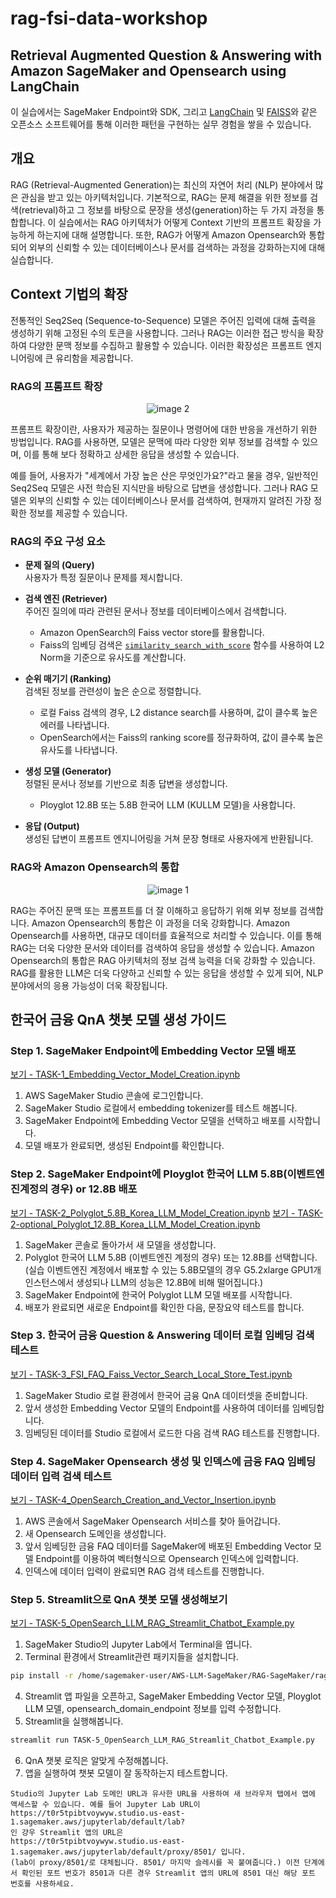 # rag-fsi-data-workshop

## Retrieval Augmented Question & Answering with Amazon SageMaker and Opensearch using LangChain




이 실습에서는 SageMaker Endpoint와 SDK, 그리고 [LangChain](https://python.langchain.com/docs/get_started/introduction) 및 [FAISS](https://faiss.ai/index.html)와 같은 오픈소스 소프트웨어를 통해 이러한 패턴을 구현하는 실무 경험을 쌓을 수 있습니다.


## 개요 
RAG (Retrieval-Augmented Generation)는 최신의 자연어 처리 (NLP) 분야에서 많은 관심을 받고 있는 아키텍처입니다. 기본적으로, RAG는 문제 해결을 위한 정보를 검색(retrieval)하고 그 정보를 바탕으로 문장을 생성(generation)하는 두 가지 과정을 통합합니다. 
이 실습에서는 RAG 아키텍처가 어떻게 Context 기반의 프롬프트 확장을 가능하게 하는지에 대해 설명합니다. 또한, RAG가 어떻게 Amazon Opensearch와 통합되어 외부의 신뢰할 수 있는 데이터베이스나 문서를 검색하는 과정을 강화하는지에 대해 실습합니다.


## Context 기법의 확장
전통적인 Seq2Seq (Sequence-to-Sequence) 모델은 주어진 입력에 대해 출력을 생성하기 위해 고정된 수의 토큰을 사용합니다. 그러나 RAG는 이러한 접근 방식을 확장하여 다양한 문맥 정보를 수집하고 활용할 수 있습니다. 이러한 확장성은 프롬프트 엔지니어링에 큰 유리함을 제공합니다.

### RAG의 프롬프트 확장

<div align="center">
    <img src="../images/rag-lang.png" alt="image 2">
</div>

프롬프트 확장이란, 사용자가 제공하는 질문이나 명령어에 대한 반응을 개선하기 위한 방법입니다. RAG를 사용하면, 모델은 문맥에 따라 다양한 외부 정보를 검색할 수 있으며, 이를 통해 보다 정확하고 상세한 응답을 생성할 수 있습니다.

예를 들어, 사용자가 "세계에서 가장 높은 산은 무엇인가요?"라고 물을 경우, 일반적인 Seq2Seq 모델은 사전 학습된 지식만을 바탕으로 답변을 생성합니다. 그러나 RAG 모델은 외부의 신뢰할 수 있는 데이터베이스나 문서를 검색하여, 현재까지 알려진 가장 정확한 정보를 제공할 수 있습니다.

### RAG의 주요 구성 요소

- **문제 질의 (Query)**  
  사용자가 특정 질문이나 문제를 제시합니다.

- **검색 엔진 (Retriever)**  
  주어진 질의에 따라 관련된 문서나 정보를 데이터베이스에서 검색합니다.
    - Amazon OpenSearch의 Faiss vector store를 활용합니다.
    - Faiss의 임베딩 검색은 [`similarity_search_with_score`](https://python.langchain.com/docs/integrations/vectorstores/faiss) 함수를 사용하여 L2 Norm을 기준으로 유사도를 계산합니다.

- **순위 매기기 (Ranking)**  
  검색된 정보를 관련성이 높은 순으로 정렬합니다.
    - 로컬 Faiss 검색의 경우, L2 distance search를 사용하며, 값이 클수록 높은 에러를 나타냅니다.
    - OpenSearch에서는 Faiss의 ranking score를 정규화하여, 값이 클수록 높은 유사도를 나타냅니다.

- **생성 모델 (Generator)**  
  정렬된 문서나 정보를 기반으로 최종 답변을 생성합니다.
    - Ployglot 12.8B 또는 5.8B 한국어 LLM (KULLM 모델)을 사용합니다.

- **응답 (Output)**  
  생성된 답변이 프롬프트 엔지니어링을 거쳐 문장 형태로 사용자에게 반환됩니다.

### RAG와 Amazon Opensearch의 통합
<div align="center">
    <img src="../images/architecture-rag-opensearch.png" alt="image 1">
</div>

RAG는 주어진 문맥 또는 프롬프트를 더 잘 이해하고 응답하기 위해 외부 정보를 검색합니다. Amazon Opensearch의 통합은 이 과정을 더욱 강화합니다. Amazon Opensearch를 사용하면, 대규모 데이터를 효율적으로 처리할 수 있습니다. 이를 통해 RAG는 더욱 다양한 문서와 데이터를 검색하여 응답을 생성할 수 있습니다.
Amazon Opensearch의 통합은 RAG 아키텍처의 정보 검색 능력을 더욱 강화할 수 있습니다. RAG를 활용한 LLM은 더욱 다양하고 신뢰할 수 있는 응답을 생성할 수 있게 되어, NLP 분야에서의 응용 가능성이 더욱 확장됩니다.


## 한국어 금융 QnA 챗봇 모델 생성 가이드

### Step 1. SageMaker Endpoint에 Embedding Vector 모델 배포
[보기 - TASK-1_Embedding_Vector_Model_Creation.ipynb](https://github.com/hyeonsangjeon/AWS-LLM-SageMaker/blob/main/RAG-SageMaker/rag-fsi-data-workshop/TASK-1_Embedding_Vector_Model_Creation.ipynb)

1. AWS SageMaker Studio 콘솔에 로그인합니다.
2. SageMaker Studio 로컬에서 embedding tokenizer를 테스트 해봅니다.
3. SageMaker Endpoint에 Embedding Vector 모델을 선택하고 배포를 시작합니다.
4. 모델 배포가 완료되면, 생성된 Endpoint를 확인합니다.

### Step 2. SageMaker Endpoint에 Ployglot 한국어 LLM 5.8B(이벤트엔진계정의 경우) or 12.8B 배포
[보기 - TASK-2_Polyglot_5.8B_Korea_LLM_Model_Creation.ipynb](https://github.com/hyeonsangjeon/AWS-LLM-SageMaker/blob/main/RAG-SageMaker/rag-fsi-data-workshop/TASK-2_Polyglot_5.8B_Korea_LLM_Model_Creation.ipynb)
[보기 - TASK-2-optional_Polyglot_12.8B_Korea_LLM_Model_Creation.ipynb](https://github.com/hyeonsangjeon/AWS-LLM-SageMaker/blob/main/RAG-SageMaker/rag-fsi-data-workshop/TASK-2-optional_Polyglot_12.8B_Korea_LLM_Model_Creation.ipynb)

1. SageMaker 콘솔로 돌아가서 새 모델을 생성합니다.
2. Polyglot 한국어 LLM 5.8B (이벤트엔진 계정의 경우) 또는 12.8B를 선택합니다. (실습 이벤트엔진 계정에서 배포할 수 있는 5.8B모델의 경우 G5.2xlarge GPU1개 인스턴스에서 생성되나 LLM의 성능은 12.8B에 비해 떨어집니다.)
3. SageMaker Endpoint에 한국어 Polyglot LLM 모델 배포를 시작합니다.
4. 배포가 완료되면 새로운 Endpoint를 확인한 다음, 문장요약 테스트를 합니다. 

### Step 3. 한국어 금융 Question & Answering 데이터 로컬 임베딩 검색 테스트
[보기 - TASK-3_FSI_FAQ_Faiss_Vector_Search_Local_Store_Test.ipynb](https://github.com/hyeonsangjeon/AWS-LLM-SageMaker/blob/main/RAG-SageMaker/rag-fsi-data-workshop/TASK-3_FSI_FAQ_Faiss_Vector_Search_Local_Store_Test.ipynb)

1. SageMaker Studio 로컬 환경에서 한국어 금융 QnA 데이터셋을 준비합니다.
2. 앞서 생성한 Embedding Vector 모델의 Endpoint를 사용하여 데이터를 임베딩합니다.
3. 임베딩된 데이터를 Studio 로컬에서 로드한 다음 검색 RAG 테스트를 진행합니다.

### Step 4. SageMaker Opensearch 생성 및 인덱스에 금융 FAQ 임베딩 데이터 입력 검색 테스트 
[보기 - TASK-4_OpenSearch_Creation_and_Vector_Insertion.ipynb](https://github.com/hyeonsangjeon/AWS-LLM-SageMaker/blob/main/RAG-SageMaker/rag-fsi-data-workshop/TASK-4_OpenSearch_Creation_and_Vector_Insertion.ipynb)

1. AWS 콘솔에서 SageMaker Opensearch 서비스를 찾아 들어갑니다.
2. 새 Opensearch 도메인을 생성합니다.
3. 앞서 임베딩한 금융 FAQ 데이터를 SageMaker에 배포된 Embedding Vector 모델 Endpoint를 이용하여 벡터형식으로 Opensearch 인덱스에 입력합니다.
4. 인덱스에 데이터 입력이 완료되면 RAG 검색 테스트를 진행합니다.



### Step 5. Streamlit으로 QnA 챗봇 모델 생성해보기 
[보기 - TASK-5_OpenSearch_LLM_RAG_Streamlit_Chatbot_Example.py](https://github.com/hyeonsangjeon/AWS-LLM-SageMaker/blob/main/RAG-SageMaker/rag-fsi-data-workshop/TASK-5_OpenSearch_LLM_RAG_Streamlit_Chatbot_Example.py)
1. SageMaker Studio의 Jupyter Lab에서 Terminal을 엽니다.
2. Terminal 환경에서 Streamlit관련 패키지들을 설치합니다.
```sh
pip install -r /home/sagemaker-user/AWS-LLM-SageMaker/RAG-SageMaker/rag-fsi-data-workshop/requirements.txt

```
4. Streamlit 앱 파일을 오픈하고, SageMaker Embedding Vector 모델, Ployglot LLM 모델, opensearch_domain_endpoint 정보를 입력 수정합니다.
5. Streamlit을 실행해봅니다.
```sh
streamlit run TASK-5_OpenSearch_LLM_RAG_Streamlit_Chatbot_Example.py
```
6. QnA 챗봇 로직은 알맞게 수정해봅니다. 
7. 앱을 실행하여 챗봇 모델이 잘 동작하는지 테스트합니다.
``` text
Studio의 Jupyter Lab 도메인 URL과 유사한 URL을 사용하여 새 브라우저 탭에서 앱에 액세스할 수 있습니다. 예를 들어 Jupyter Lab URL이
https://t0r5tpibtvoywyw.studio.us-east-1.sagemaker.aws/jupyterlab/default/lab?
인 걍우 Streamlit 앱의 URL은
https://t0r5tpibtvoywyw.studio.us-east-1.sagemaker.aws/jupyterlab/default/proxy/8501/ 입니다. 
(lab이 proxy/8501/로 대체됩니다. 8501/ 마지막 슬레시를 꼭 붙여줍니다.) 이전 단계에서 확인된 포트 번호가 8501과 다른 경우 Streamlit 앱의 URL에 8501 대신 해당 포트 번호를 사용하세요.
```
